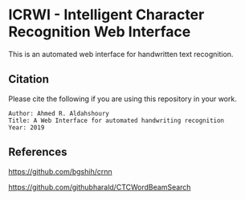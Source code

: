 # ICRWI - Intelligent Character Recognition Web Interface

This is an automated web interface for handwritten text recognition.



## Citation

Please cite the following if you are using this repository in your work.

```text
Author: Ahmed R. Aldahshoury 
Title: A Web Interface for automated handwriting recognition
Year: 2019
```

## References

https://github.com/bgshih/crnn


https://github.com/githubharald/CTCWordBeamSearch
